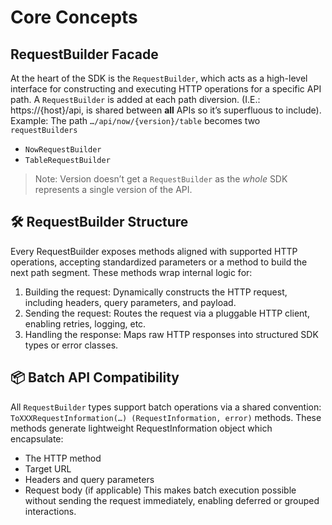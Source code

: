 # Core Concepts

## RequestBuilder Facade
At the heart of the SDK is the `RequestBuilder`, which acts as a high-level interface for constructing and executing HTTP operations for a specific API path. A `RequestBuilder` is added at each path diversion. (I.E.: https://{host}/api, is shared between **all** APIs so it’s superfluous to include).
Example:
The path `…/api/now/{version}/table`  becomes two `requestBuilders`
- `NowRequestBuilder`
- `TableRequestBuilder`
> Note: Version doesn’t get a `RequestBuilder` as the *whole* SDK represents a single version of the API.
## 🛠️ RequestBuilder Structure
Every RequestBuilder exposes methods aligned with supported HTTP operations, accepting standardized parameters or a method to build the next path segment. 
These methods wrap internal logic for:
1. Building the request: Dynamically constructs the HTTP request, including headers, query parameters, and payload.
2. Sending the request: Routes the request via a pluggable HTTP client, enabling retries, logging, etc.
3. Handling the response: Maps raw HTTP responses into structured SDK types or error classes.
## 📦 Batch API Compatibility
All `RequestBuilder` types support batch operations via a shared convention:
`ToXXXRequestInformation(…) (RequestInformation, error)` methods.
These methods generate  lightweight RequestInformation object which encapsulate:
* The HTTP method
* Target URL
* Headers and query parameters
* Request body (if applicable)
This makes batch execution possible without sending the request immediately, enabling deferred or grouped interactions.